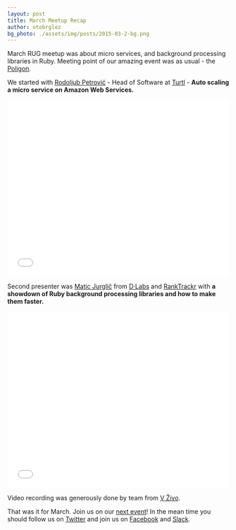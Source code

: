 ```yaml
---
layout: post
title: March Meetup Recap
author: otobrglez
bg_photo: ./assets/img/posts/2015-03-2-bg.png
---
```


March RUG meetup was about micro services, and background processing libraries in Ruby. Meeting point of our amazing event was as usual - the [Poligon](http://www.poligon.si/).

We started with [Rodoljub Petrović](http://rodpetrovic.com/) - Head of Software at [Turtl](http://www.turtl.co/) - **Auto scaling a micro service on Amazon Web Services.**

<iframe style="width:100%" height="400" src="//www.youtube.com/embed/PW2-dxrAhSQ" frameborder="0" allowfullscreen></iframe>

Second presenter was [Matic Jurglič](http://jurglic.si/) from [D·Labs](http://www.dlabs.si) and [RankTrackr](http://ranktrackr.net/) with **a showdown of Ruby background processing libraries and how to make them faster.**

<iframe style="width:100%" height="400" src="//www.youtube.com/embed/W1syw81uG5o" frameborder="0" allowfullscreen></iframe>

Video recording was generously done by team from [V Živo](http://www.vzivo.si/).

That was it for March. Join us on our [next event](http://www.meetup.com/RubySlovenia/)! In the mean time you should follow us on [Twitter](https://twitter.com/RubySlovenia) and join us on [Facebook](https://www.facebook.com/groups/RubySlovenia/) and [Slack](http://slack.rug.si/).
